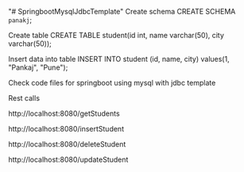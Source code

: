 "# SpringbootMysqlJdbcTemplate" 
Create schema
CREATE SCHEMA `panakj`;

Create table
CREATE TABLE student(id int, name varchar(50), city varchar(50));

Insert data into table
INSERT INTO student (id, name, city) values(1, "Pankaj", "Pune");

Check code files for springboot using mysql with jdbc template

Rest calls

http://localhost:8080/getStudents

http://localhost:8080/insertStudent

http://localhost:8080/deleteStudent

http://localhost:8080/updateStudent

